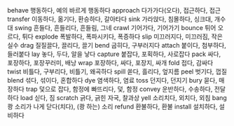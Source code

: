 behave	행동하다, 예의 바르게 행동하다
approach	다가가다(오다), 접근하다, 접근
transfer	이동하다, 옮기다, 환승하다, 갈아타다
sink	가라앉다, 침몰하다, 싱크대, 개수대
swing	흔들다, 흔들리다, 흔들림, 그네
crawl	기어가다, 기어가기
bounce	튀어 오르다, 튀다
explode	폭발하다, 폭파시키다, 폭증하다
slip	미끄러지다, 미끄러짐, 작은 실수
drag	질질끌다, 끌리다, 끌기
bend	굽히다, 구부러지다
attach	붙이다, 첨부하다, 들러붙다
lay	놓다, 두다, 알을 낳다
capture	붙잡다, 포획하다, 사로잡다
pack	싸다, 포장하다, 포장꾸러미, 배낭
wrap	포장하다, 싸다, 포장지, 싸개
fold	접다, 감싸다
twist	비틀다, 구부리다, 비틀기, 왜곡하다
spill	쏟다, 흘리다, 엎지름
peel	벗기다, 껍질
blend	섞다, 섞이다, 혼합하다
dye	염색하다, 염료
toss	던지다, 던지기
bury	묻다, 매장하다
trap	덫으로 잡다, 함정에 빠뜨리다, 덫, 함정
convey	운반하다, 수송하다, 전달하다
load	싣다, 짐
scratch	긁다, 긁힌 자국, 찰과상
yell	소리치다, 외치다, 외침
bang	쾅 소리가 나게 닫다(치다), (쾅 하는) 소리
refund	환불하다, 환불
install	설치하다, 설비하다
